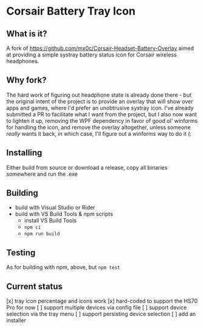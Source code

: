 # Corsair Battery Tray Icon

## What is it?
A fork of https://github.com/mx0c/Corsair-Headset-Battery-Overlay aimed at providing a simple systray
battery status icon for Corsair wireless headphones.

## Why fork?
The hard work of figuring out headphone state is already done there - but the original intent of the
project is to provide an overlay that will show over apps and games, where I'd prefer an unobtrusive
systray icon. I've already submitted a PR to facilitate what I want from the project, but I also now
want to lighten it up, removing the WPF dependency in favor of good ol' winforms for handling the
icon, and remove the overlay altogether, unless someone _really_ wants it back, in which case, I'll
figure out a winforms way to do it (:

## Installing
Either build from source or download a release, copy all binaries somewhere and run the .exe

## Building
- build with Visual Studio or Rider
- build with VS Build Tools & npm scripts
    - install VS Build Tools
    - `npm ci`
    - `npm run build`

## Testing
As for building with npm, above, but `npm test`

## Current status
[x] tray icon percentage and icons work
[x] hard-coded to support the HS70 Pro for now
[ ] support multiple devices via config file
[ ] support device selection via the tray menu
[ ] support persisting device selection
[ ] add an installer
